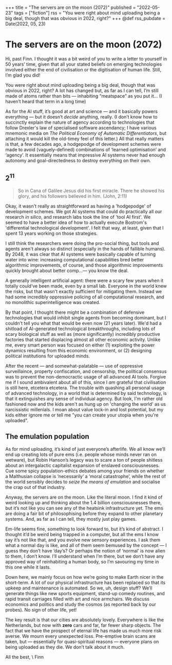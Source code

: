 +++
title = "The servers are on the moon (2072)"
published = "2022-05-23"
tags = ["fiction"]
rss = "You were right about mind uploading being a big deal, though that was obvious in 2022, right?"
+++
@def rss_pubdate = Date(2022, 05, 23)

# The servers are on the moon (2072)
Hi, past Finn. I thought it was a bit weird of you to write a letter to yourself in 50 years’ time, given that all your stated beliefs on emerging technologies involved either the end of civilisation or the digitisation of human life. Still, I’m glad you did! 

You were right about mind uploading being a big deal, though that was obvious in 2022, right? A lot has changed but, as far as I can tell, I’m still made of atoms rather than bits — inhabiting “meatspace” as you put it… (I haven’t heard that term in a long time)

As for the AI stuff, it’s good at art and science — and it basically powers everything — but it doesn’t *decide* anything, really. (I don’t know how to succinctly explain the nature of agency according to technologies that follow Drexler's law of specialised software ascendancy; I have various mnemonic media on *The Political Economy of Automatic Differentiators*, but attaching it would kill the old-timey feel of this letter.) All that really matters is that, a few decades ago, a hodgepodge of development schemes were made to avoid (vaguely-defined) combinations of ‘learned optimisation’ and ‘agency’. It essentially means that impressive AI systems never had enough autonomy and goal-directedness to destroy everything on their own.

## $2^{11}$

> So in Cana of Galilee Jesus did his first miracle. There he showed his glory, and his followers believed in him. (John, 2:11)

Okay, it wasn't really as straightforward as having a 'hodgepodge' of development schemes. We got AI systems that could do practically all our research *in silico*, and research labs took the line of 'tool AI first'. We seemed to have a better idea of how to actually execute Bostrom's 'differential technological development'. I felt that way, at least, given that I spent 13 years working on those strategies.

I still think the researchers were doing the pro-social thing, but tools and agents aren't always so distinct (especially in the hands of fallible humans). By 2048, it was clear that AI systems were basically capable of turning water into wine: increasing computational capabilities bred better algorithmic improvements, of course, and those algorithmic improvements quickly brought about better comp…— you know the deal.

A generally intelligent artificial agent: there were a scary few years when it totally could’ve been made, even by a small lab. Everyone in the world knew the risks, but that wasn't exactly sufficient for mitigating them. Instead we had some incredibly oppressive policing of all computational research, and no monolithic superintelligence was created.

By that point, I thought there might be a combination of defensive technologies that would inhibit single agents from becoming dominant, but I couldn't tell you what that would be even now (21 years later). We'd had a shitload of AI-generated technological breakthroughs, including lots of scary biological stuff as well as (more significantly) incredibly productive factories that started displacing almost all other economic activity. Unlike me, every smart person was focused on either (1) exploiting the power dynamics resulting from this economic environment, or (2) designing political institutions for uploaded minds.

After the recent — and somewhat-palatable — use of oppressive surveillaince, property confiscation, and censorship, the political consensus was to prevent the non-democractic usage of all advanced AI tools. Forgive me if I sound ambivalent about all of this, since I *am* grateful that civilisation is still here, etcetera etcetera. The trouble with quashing all personal usage of advanced technology, in a world that is determined by said technology, is that it extinguishes any sense of individual agency. But look, I'm rather old fashioned now and the kids aren't as hung up on 'changing the world' as us narcissistic millenials. I moan about value lock-in and lost potential, but my kids either ignore me or tell me "you can create your utopia when you're uploaded".

## The emulation population
As for mind uploading, it’s kind of just everyone’s afterlife. We all know we’ll end up creating lots of pure ems (i.e. people whose minds never ran on wetware), but Robin Hanson’s legacy was to scare a ton of people shitless about an intergalactic capitalist expansion of enslaved consciousnesses. Cue some spicy population-ethics debates among your friends on whether a Malthusian collapse is ‘necessarily’ a ‘moral catastrophe’, while the rest of the world sensibly decides to *seize the means of emulation* and socialise the crap out of that industry.

Anyway, the servers are on the moon. Like the literal moon. I find it kind of weird looking up and thinking about the 1.4 billion consciousnesses there, but it’s not like you can see any of the heatsink infrastructure yet. The ems are doing a fair bit of philosophising before they expand to other planetary systems. And, as far as I can tell, they mostly just play games.

Em-life seems fine, something to look forward to, but it’s kind of abstract. I thought it’d be weird being trapped in a computer, but all the ems I know say it’s not like that, and you evolve new sensory experiences. I ask them what a normal day is like, and all of them seem bemused by the concept — I guess they don’t have ‘day’s? Or perhaps the notion of ‘normal’ is now alien to them, I don’t know. I’ll understand when I’m there, but we don’t have any approved way of reinhabiting a human body, so I’m savouring my time in this one while it lasts.

Down here, we mainly focus on how we’re going to make Earth nicer in the short-term. A lot of our physical infrastructure has been replaced so that its upkeep and maintenance is automated. So we, uh, design stuff? We’ll generate things like new sports equipment, stand-up comedy routines, and rapid transit carriages filled with art and nice armchairs. We discuss economics and politics and study the cosmos (as reported back by our probes). No sign of other life, yet!

The key result is that our cities are absolutely lovely. Everywhere is like the Netherlands, but now with **zero** cars and far, far fewer sharp objects. The fact that we have the prospect of eternal life has made us much more risk averse. We mourn every unexpected loss. Pre-emptive brain scans are taken, but — essentially for quasi-spiritual reasons — everyone plans on being uploaded as they die. We don’t talk about it much.


All the best,
\\
Finn
